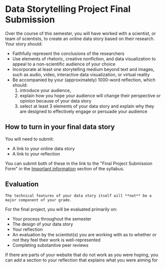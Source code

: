 # Data Storytelling Project Final Submission

Over the course of this semester, you will have worked with a scientist, or team of scientists, to create an online data story based on their research. Your story should:
  * Faithfully represent the conclusions of the researchers
  * Use elements of rhetoric, creative nonfiction, and data visualization to appeal to a non-scientific audience of your choice
  * Incorporate at least one storytelling medium beyond text and images, such as audio, video, interactive data visualization, or virtual reality
  * Be accompanied by your (approximately) 1000-word reflection, which should:
    1. introduce your audience,
    2. explain how you hope your audience will change their perspective or opinion because of your data story
    3. select at least 3 elements of your data story and explain why they are designed to effectively engage or persuade your audience

## How to turn in your final data story

You will need to submit:
  * A link to your online data story
  * A link to your reflection

You can submit both of these in the link to the "Final Project Submission Form" in the [Important information]() section of the syllabus. 

## Evaluation

```warning
The technical features of your data story itself will **not** be a major component of your grade.
```

For the final project, you will be evaluated primarily on:

  * Your process throughout the semester
  * The design of your data story
  * Your reflection
  * An evaluation by the scientist(s) you are working with as to whether or not they feel their work is well-represented
  * Completing substantive peer reviews

If there are parts of your website that do not work as you were hoping, you can add a section to your reflection that explains what you were aiming for
